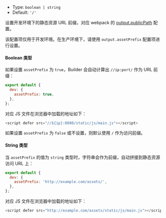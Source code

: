 - Type: `boolean | string`
- Default: `'/'`

设置开发环境下的静态资源 URL 前缀，对应 webpack 的 [output.publicPath](https://webpack.js.org/guides/public-path/) 配置。

该配置项仅用于开发环境。在生产环境下，请使用 `output.assetPrefix` 配置项进行设置。

#### Boolean 类型

如果设置 `assetPrefix` 为 `true`，Builder 会自动计算出 `//ip:port/` 作为 URL 前缀：

```js
export default {
  dev: {
    assetPrefix: true,
  },
};
```

对应 JS 文件在浏览器中加载的地址如下：

```js
<script defer src="//${ip}:8080/static/js/main.js"></script>
```

如果设置 `assetPrefix` 为 `false` 或不设置，则默认使用 `/` 作为访问前缀。

#### String 类型

当 `assetPrefix` 的值为 `string` 类型时，字符串会作为前缀，自动拼接到静态资源访问 URL 上：

```js
export default {
  dev: {
    assetPrefix: 'http://example.com/assets/',
  },
};
```

对应 JS 文件在浏览器中加载的地址如下：

```js
<script defer src="http://example.com/assets/static/js/main.js"></script>
```
